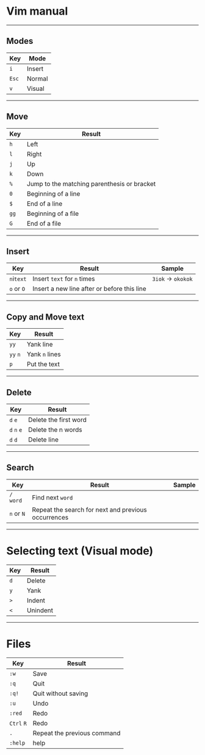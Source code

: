# Vim manual

---
## Modes

| Key   | Mode      |  
|-------|-----------|
| `i`   | Insert    |
| `Esc` | Normal    |
| `v`   | Visual    |

---
## Move

| Key   | Result                                        |
|-------|-----------------------------------------------|
| `h`   | Left                                          |
| `l`   | Right                                         |
| `j`   | Up                                            |
| `k`   | Down                                          |
| `%`   | Jump to the matching parenthesis or bracket   |
| `0`   | Beginning of a line                           |
| `$`   | End of a line                                 |
| `gg`  | Beginning of a file                           |
| `G`   | End of a file                                 |

---
## Insert

| Key           | Result                        | Sample            |
|---------------|-------------------------------|-------------------|
| `n`i`text`    | Insert `text` for `n` times   | `3iok` -> `okokok`|
| `o` or `O`    | Insert a new line after or before this line |     |

---
## Copy and Move text
| Key       | Result            |
|-----------|-------------------|
| `yy`      | Yank line         |
| `yy` `n`  | Yank `n` lines    |
| `p`       | Put the text      |

---
## Delete

| Key           | Result                |
|---------------|-----------------------|
| `d` `e`       | Delete the first word |
| `d` `n` `e`   | Delete the n words    |
| `d` `d`       | Delete line           |

---
## Search

| Key           | Result            | Sample            |
|---------------|-------------------|-------------------|
| `/` `word`    | Find next `word`  |                   |
| `n` or `N`    | Repeat the search for next and previous occurrences | |

---
# Selecting text (Visual mode)
| Key   | Result    |
|-------|-----------|
| `d`   | Delete    |
| `y`   | Yank      |
| `>`   | Indent    |
| `<`   | Unindent  |

---
# Files

| Key           | Result                        |
|---------------|-------------------------------|
| `:w`          | Save                          |
| `:q`          | Quit                          |
| `:q!`         | Quit without saving           |
| `:u`          | Undo                          |
| `:red`        | Redo                          |
| `Ctrl` `R`    | Redo                          |
| `.`           | Repeat the previous command   |
| `:help`       | help                          |
